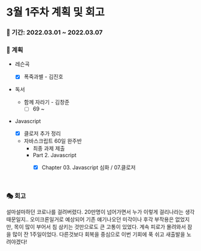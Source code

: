 # 3월 1주차 계획 및 회고

### 📆 기간: 2022.03.01 ~ 2022.03.07

### 📑 계획

- 레슨곡

  - [x] 폭죽과별 - 김진호
- 독서
  - 함께 자라기 - 김창준
    - [ ] 69 ~
- Javascript
  - [x] 클로저 추가 정리
  - 자바스크립트 60일 완주반
    - 최종 과제 제출
    - Part 2. Javascript
      - [x] Chapter 03. Javascript 심화 / 07.클로저


<br/>

### 🎭 회고

 설마설마하던 코로나를 걸려버렸다. 20만명이 넘어가면서 누가 이렇게 걸리나라는 생각때문일지.. 오미크론일거로 예상되어 기존 얘기나오던 미각이나 후각 부작용은 없었지만, 목이 많이 부어서 침 삼키는 것만으로도 큰 고통이 있었다. 계속 피로가 몰려와서 잠을 많이 잔 1주일이었다. 다른것보다 회복을 중심으로 이번 기회에 푹 쉬고 새출발을 노려야겠다!
